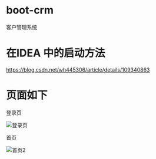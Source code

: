 # boot-crm
客户管理系统

# 在IDEA 中的启动方法
https://blog.csdn.net/wh445306/article/details/109340863

# 页面如下

登录页

![登录页](https://user-images.githubusercontent.com/48707797/125596597-a7d0a5db-20db-480b-a66f-038014472445.png)

首页

![首页2](https://user-images.githubusercontent.com/48707797/125596580-89395669-7ca5-4630-9f2c-10e8899cdd14.png)


